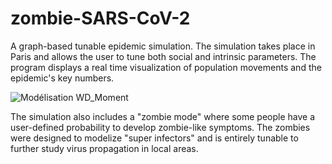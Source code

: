 # zombie-SARS-CoV-2
A graph-based tunable epidemic simulation.
The simulation takes place in Paris and allows the user to tune both social and intrinsic parameters.
The program displays a real time visualization of population movements and the epidemic's key numbers.

![Modélisation WD_Moment](https://user-images.githubusercontent.com/66411147/130464749-9ffe3020-b7b5-487c-9918-dcfc633e69df.jpg)

The simulation also includes a "zombie mode" where some people have a user-defined probability to develop zombie-like symptoms. The zombies were designed to modelize "super infectors" and is entirely tunable to further study virus propagation in local areas.
